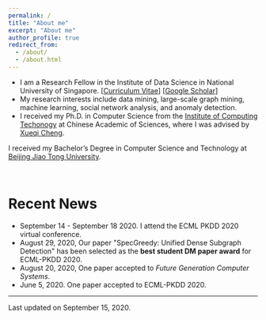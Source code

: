 ```yaml
---
permalink: /
title: "About me"
excerpt: "About me"
author_profile: true
redirect_from:
  - /about/
  - /about.html
---
```



<!-- <p align="center">
  <img src="https://wenchieh.github.io/files/wenchieh_img.jpg?raw=true" alt="Photo" style="width: 450px;"/>
</p> -->


* I am a Research Fellow in the Institute of Data Science in National University of Singapore. [[Curriculum Vitae](http://wenchieh.github.io/files/pdf/wenchieh_cv.pdf)] [[Google Scholar](https://scholar.google.com/citations?user=EV1kntYAAAAJ&hl=en)]
* My research interests include data mining, large-scale graph mining, machine learning, social network analysis, and anomaly detection.
*  I received my Ph.D. in Computer Science from the [Institute of Computing Techonogy](http://www.ict.ac.cn/) at Chinese Academic of Sciences, where I was advised by [Xueqi Cheng](http://www.bigdatalab.ac.cn/~cxq/).
<!--and worked with [Shenghua Liu](https://shenghua-liu.github.io/).-->  
I received my Bachelor’s Degree in Computer Science and Technology at [Beijing Jiao Tong University](http://www.bjtu.edu.cn/).

<!-- I am on job market this year, please find my CV and research statement using the links above. -->

<br>


# Recent News
* September 14 - September 18 2020. I attend the ECML PKDD 2020 virtual conference.
* August 29, 2020, Our paper "SpecGreedy: Unified Dense Subgraph Detection" has been selected as the **best student DM paper award** for ECML-PKDD 2020.
* August 20, 2020, One paper accepted to _Future Generation Computer Systems_.
* June 5, 2020. One paper accepted to ECML-PKDD 2020.

<!--
* November 8 - November 11 2019. I attended the ICDM 2019 held in Beijing, China.
* September 15 - September 21 2019. I attended the ECMLPKDD 2019 held in Würzburg, Germany.
* June 8, 2019. One paper accepted to ECML-PKDD 2019.
* April 13 - April 19, 2019. I attended the 23rd Pacific-Asia Conference on Knowledge Discovery and Data Mining held in Macau, China.
* December 14, 2018. Two papers accepted to PAKDD 209.
* July, 1, 2018. One paper accepted to ACM Multi medium 2018
* August 17, 2017. One paper accepted to ICDM 2017.
-->


----

Last updated on September 15, 2020.
